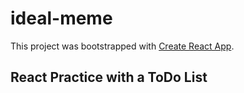 # ideal-meme

This project was bootstrapped with [Create React App](https://github.com/facebook/create-react-app).

## React Practice with a ToDo List


